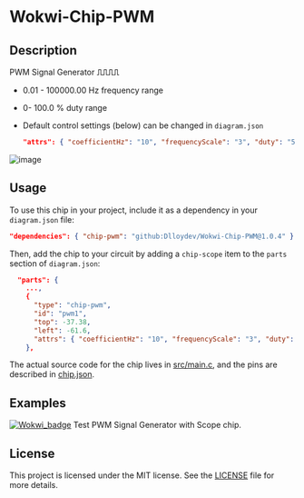 # Wokwi-Chip-PWM
## Description

PWM Signal Generator  **⎍⎍⎍⎍**

-  0.01 - 100000.00 Hz frequency range

- 0- 100.0 % duty range

- Default control settings (below) can be changed in `diagram.json` 

  ```json
  "attrs": { "coefficientHz": "10", "frequencyScale": "3", "duty": "50" }
  ```

  

![image](https://user-images.githubusercontent.com/63488701/235357633-c48347e8-21cd-445f-81f4-9f1c403fcb3a.png)

## Usage

To use this chip in your project, include it as a dependency in your `diagram.json` file:

```json
"dependencies": { "chip-pwm": "github:Dlloydev/Wokwi-Chip-PWM@1.0.4" }
```

Then, add the chip to your circuit by adding a `chip-scope` item to the `parts` section of `diagram.json`:

```json
  "parts": {
    ...,
    {
      "type": "chip-pwm",
      "id": "pwm1",
      "top": -37.38,
      "left": -61.6,
      "attrs": { "coefficientHz": "10", "frequencyScale": "3", "duty": "50" }
    },
```

The actual source code for the chip lives in [src/main.c](https://github.com/Dlloydev/Wokwi-Chip-PWM/blob/main/src/main.c), and the pins are described in [chip.json](https://github.com/Dlloydev/Wokwi-Chip-PWM/blob/main/chip.json).

## Examples

[![Wokwi_badge](https://user-images.githubusercontent.com/63488701/212449119-a8510897-c860-4545-8c1a-794169547ba1.svg)](https://wokwi.com/projects/354488725362438145) Test PWM Signal Generator with Scope chip.

## License

This project is licensed under the MIT license. See the [LICENSE](https://github.com/Dlloydev/Wokwi-Chip-PWM/blob/main/LICENSE) file for more details.
